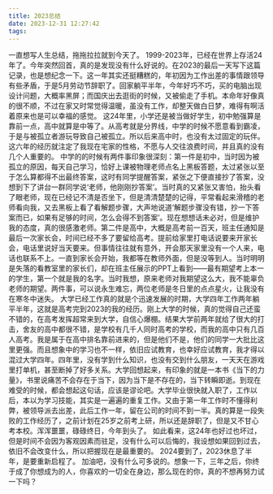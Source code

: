 ```yaml
---
title: 2023总结
date: 2023-12-31 12:27:42
tags:
---
```

一直想写人生总结，拖拖拉拉就到今天了。
1999-2023年，已经在世界上存活24年了。今年突然回首，真的是发现没有什么好说的。在2023的最后一天写下这篇记录，也是想纪念一下。这一年其实还挺糟糕的，年初因为工作出差的事情跟领导有些矛盾，于是5月劳动节辞职了。回家躺平半年，今年好巧不巧，买的电脑出现设计问题，大概率黑屏；而国庆出去逛街的时候，又被偷走了手机。本命年好像真的很不顺，不过在家又时常觉得温暖，虽没有工作，却整天做白日梦，难得有啊活着原来也是可以幸福的感觉。
这24年里，小学还是被当做好学生，初中勉强算是靠前一点，高中就算是中等了。从高考就是分界线，中学的时候不愿意看到霸凌，于是与被孤立者游玩导致自己被孤立。所以后来高中时，也没有太过固定的玩伴。这六年的经历就注定了我现在宅家的性格，不愿与人交往浪费时间，并且真的没有几个人重要的。
中学的的时候有两件事印象很深刻：第一件是初中，当时因为被孤立的原因，每天自己学习，恰好上课被物理老师点名上黑板答题，太过紧张以至于怎么算都得不出最终答案，这时有同学提醒答案，紧张之下便直接抄了答案，没想到下了讲台一群同学说‘老师，他刚刚抄答案’。当时真的又紧张又害怕，抬头看了眼老师，现在已经记不清是否坐下，但是清清楚楚的记得，平常看起来滑稽的老师看向我，又去黑板上看了看解题步骤，大声地说道‘解题步骤没有错，抄一下答案而已，如果有足够的时间，怎么会得不到答案’。现在想想话未必对，但是维护我的态度，真的很感激老师。第二件是高中，大概是高考前一百天，班主任通知是最后一次家长会，时间已经不多了要留给高考。提前给家里打电话说要来开家长会，电话里说好当天要来。但事情往往就有意外，开会那天家里没有一个人来，电话也联系不上。一直到家长会开始，我都等在教师外面，但是没等到人。当时明明是失落的看教室里的家长们，却在班主任展示的PPT上看到——最有期望考上本一的学生，第一个就是我的名字。当时我想，原来老师对我期望这么大，我不能辜负老师的期望。两件事，可以说永生难忘，两位老师是冬日里的点点星火，让我没有在寒冬中迷失。
大学已经工作真的就是个迅速发展的时期，大学四年工作两年躺平半年，这就是高考完到2023的我的经历。刚上大学的时候，真的觉得自己还蛮不错的，在高考发挥超常来到大学，自信心爆棚。结果大学前两年就给了很大的打击，舍友的高中都很不错，是学校有几千人同时高考的学校，而我的高中只有几百人高考。我是属于在高中排名靠前进来的，但是他们不是，他们的同学一大批比这里更强。而且想象中的学习也不一样，依旧应试教育，也幸好应试教育，我才得以混过大学四年。四年里，没有学到什么知识，也没有交到什么朋友，一天天在游戏里打单机，甚至断掉了好多关系。大学回想起来，有印象的就是一本书《当下的力量》，书里说痛苦不会存在于当下，因为当下是不存在的，当下转瞬即逝。到现在难受的时候，都会想起这句话，应该是谬论吧。大学毕业很快就入职了，工作以后，本以为学习技能，其实是一遍遍的重复工作。又由于第一年工作时不懂得利弊，被领导派去出差，此后工作一年，留在公司的时间不到一半。真的算是一段失败的工作经历了，之前计划在25岁之前考上研，所以还是辞职了，但是又不甘心考本校。浑浑噩噩，碌碌终日，今年到头了。
如此看来，这24年也好过也坏过，但是时间不会因为客观因素而驻足，没有什么可以后悔的，我设想如果回到过去，依旧不会改变什么，所以把握现在是最重要的。
2024要到了，2023休息了半年，是要重新启程了。
加油吧，没有什么可多说的。想象一下，三年之后，你终于成了你想成为的人，你喜欢的一切全在身边，那么现在的你，真的不想再努力试一下吗？